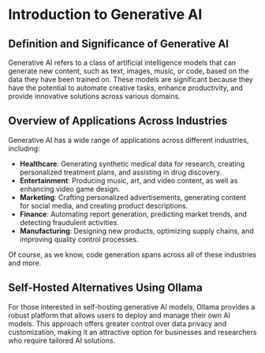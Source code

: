 # Introduction to Generative AI

## Definition and Significance of Generative AI
Generative AI refers to a class of artificial intelligence models that can generate new content, such as text, images, music, or code, based on the data they have been trained on. These models are significant because they have the potential to automate creative tasks, enhance productivity, and provide innovative solutions across various domains.

## Overview of Applications Across Industries
Generative AI has a wide range of applications across different industries, including:
- **Healthcare**: Generating synthetic medical data for research, creating personalized treatment plans, and assisting in drug discovery.
- **Entertainment**: Producing music, art, and video content, as well as enhancing video game design.
- **Marketing**: Crafting personalized advertisements, generating content for social media, and creating product descriptions.
- **Finance**: Automating report generation, predicting market trends, and detecting fraudulent activities.
- **Manufacturing**: Designing new products, optimizing supply chains, and improving quality control processes.

Of course, as we know, code generation spans across all of these industries and more. 

## Self-Hosted Alternatives Using Ollama
For those interested in self-hosting generative AI models, Ollama provides a robust platform that allows users to deploy and manage their own AI models. This approach offers greater control over data privacy and customization, making it an attractive option for businesses and researchers who require tailored AI solutions.
